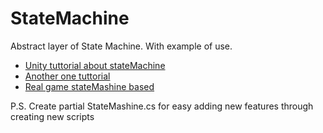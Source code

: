 # StateMachine

Abstract layer of State Machine. With example of use.

* [Unity tuttorial about stateMachine](https://www.youtube.com/watch?v=cHUXh5biQMg&list=PLX2vGYjWbI0ROSj_B0_eir_VkHrEkd4pi&index=1)
* [Another one tuttorial](https://www.youtube.com/watch?v=l90d4z5nVWI)
* [Real game stateMashine based](https://www.youtube.com/watch?v=7mx1HeOkSh4)

P.S. Create partial StateMashine.cs for easy adding new features through creating new scripts

